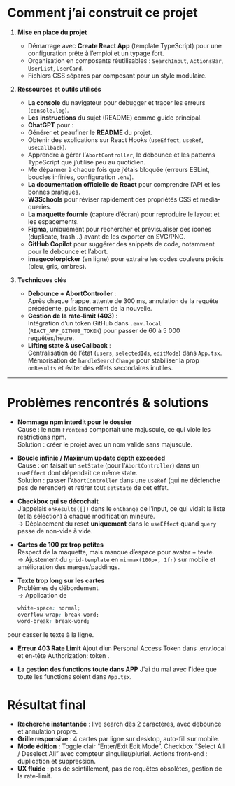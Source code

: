
# Comment j’ai construit ce projet

1. **Mise en place du projet**  
   - Démarrage avec **Create React App** (template TypeScript) pour une configuration prête à l’emploi et un typage fort.  
   - Organisation en composants réutilisables : `SearchInput`, `ActionsBar`, `UserList`, `UserCard`.  
   - Fichiers CSS séparés par composant pour un style modulaire.

2. **Ressources et outils utilisés**  
   - **La console** du navigateur pour debugger et tracer les erreurs (`console.log`).  
   - **Les instructions** du sujet (README) comme guide principal.  
    - **ChatGPT** pour :  
     - Générer et peaufiner le **README** du projet.  
     - Obtenir des explications sur React Hooks (`useEffect`, `useRef`, `useCallback`).  
     - Apprendre à gérer l’`AbortController`, le debounce et les patterns TypeScript que j’utilise peu au quotidien.  
     - Me dépanner à chaque fois que j’étais bloquée (erreurs ESLint, boucles infinies, configuration `.env`).  
   - **La documentation officielle de React** pour comprendre l’API et les bonnes pratiques.  
   - **W3Schools** pour réviser rapidement des propriétés CSS et media-queries.  
   - **La maquette fournie** (capture d’écran) pour reproduire le layout et les espacements.  
   - **Figma**, uniquement pour rechercher et prévisualiser des icônes (duplicate, trash…) avant de les exporter en SVG/PNG.  
   - **GitHub Copilot** pour suggérer des snippets de code, notamment pour le debounce et l’abort.  
   - **imagecolorpicker** (en ligne) pour extraire les codes couleurs précis (bleu, gris, ombres).

3. **Techniques clés**  
   - **Debounce + AbortController** :  
     Après chaque frappe, attente de 300 ms, annulation de la requête précédente, puis lancement de la nouvelle.  
   - **Gestion de la rate-limit (403)** :  
     Intégration d’un token GitHub dans `.env.local` (`REACT_APP_GITHUB_TOKEN`) pour passer de 60 à 5 000 requêtes/heure.  
   - **Lifting state & useCallback** :  
     Centralisation de l’état (`users`, `selectedIds`, `editMode`) dans `App.tsx`.  
     Mémorisation de `handleSearchChange` pour stabiliser la prop `onResults` et éviter des effets secondaires inutiles.

---

# Problèmes rencontrés & solutions

- **Nommage npm interdit pour le dossier**  
  Cause : le nom `Frontend` comportait une majuscule, ce qui viole les restrictions npm.  
  Solution : créer le projet avec un nom valide sans majuscule.

- **Boucle infinie / Maximum update depth exceeded**  
  Cause : on faisait un `setState` (pour l’`AbortController`) dans un `useEffect` dont dépendait ce même state.  
  Solution : passer l’`AbortController` dans une `useRef` (qui ne déclenche pas de rerender) et retirer tout `setState` de cet effet.

- **Checkbox qui se décochait**  
  J’appelais `onResults([])` dans le `onChange` de l’input, ce qui vidait la liste (et la sélection) à chaque modification mineure.  
  → Déplacement du reset **uniquement** dans le `useEffect` quand `query` passe de non-vide à vide.

- **Cartes de 100 px trop petites**  
  Respect de la maquette, mais manque d’espace pour avatar + texte.  
  → Ajustement du `grid-template` en `minmax(100px, 1fr)` sur mobile et amélioration des marges/paddings.

- **Texte trop long sur les cartes**  
  Problèmes de débordement.  
  → Application de  
  ```css
  white-space: normal;
  overflow-wrap: break-word;
  word-break: break-word;
pour casser le texte à la ligne.

- **Erreur 403 Rate Limit**
Ajout d’un Personal Access Token dans .env.local et en-tête Authorization: token <TOKEN>.

- **La gestion des functions toute dans APP**
J'ai du mal avec l'idée que toute les functions soient dans `App.tsx`.

# Résultat final

- **Recherche instantanée** : live search dès 2 caractères, avec debounce et annulation propre.
- **Grille responsive** : 4 cartes par ligne sur desktop, auto-fill sur mobile.
- **Mode édition :**
Toggle clair “Enter/Exit Edit Mode”.
Checkbox “Select All / Deselect All” avec compteur singulier/pluriel.
Actions front-end : duplication et suppression.
- **UX fluide** : pas de scintillement, pas de requêtes obsolètes, gestion de la rate-limit.

